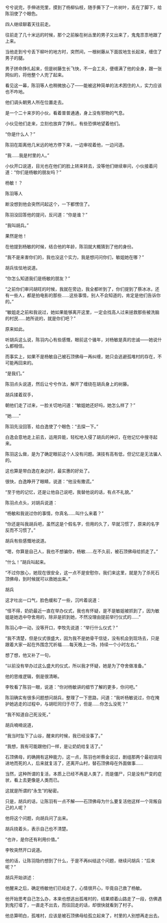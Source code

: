 兮兮说完，手伸进兜里，摸到了杨柳仙枝，随手撕下了一片树叶，丢在了脚下，给陈羽使了个眼色。

四人继续聊着天往前走。

往前走了几十米远的时候，那个之前躲在树丛里的男子又出来了，鬼鬼祟祟地跟了上来。

当他走到兮兮丢下柳叶的地方时，突然间，一根树藤从下面拔地生长起来，缠住了男子的腿。

男子拼命挣扎起来，但是树藤生长飞快，不一会工夫，便缠满了他的全身，跟一张网似的，将他整个人兜了起来。

看见这一幕，陈羽等人也稍微放心了——能被这种简单的法术困住的人，实力应该也不咋地。

他们调头朝男人所在位置走去。

是一个二十来岁的小伙，看着普普通通，身上没有邪物的气息。

小伙见他们走来，立刻也放弃了挣扎，有些恐惧地望着他们。

“你是什么人？”

陈羽在距离他几米远的地方停下来，一边审视着他，一边问道。

“我……我是村里的人。”

小伙开口说道，目光也在他们的脸上转来转去，没等他们继续审问，小伙接着问道：“你们是杨敏的朋友吗？”

杨敏！？

陈羽等人

断没想到他会突然问起这个，一下都愣住了。

陈羽没回答他的提问，反问道：“你是谁？”

“我叫胡兵。”

果然是他！

在他提到杨敏的时候，结合他的年龄，陈羽就大概猜到了他的身份。

“我不是来害你们的，我也没这个实力，我是想问问你们，敏姐她在哪？”

胡兵怯怯地说道。

“你怎么知道我们是杨敏的朋友？”

“之前你们审问胡旺的时候，我就在旁边，我全都听到了，你们提到了蔡冰冰，还有一些人，都是拍电影的那些……这些事情，别人不会知道的，肯定是他们告诉你的。”

“敏姐走之前和我说过，她如果能够离开这里，一定会找高人过来拯救那些被洗脑的村民……她所说的，就是你们吧？”

原来如此。

听胡兵这么说，陈羽内心有些感慨，眼前这个骚年，对杨敏是真的忠诚——她说什么都相信。

而事实上，如果不是杨敏自己被石顶佛母一再纠缠，她只会逃避孤堆村的存在，不可能再回来的。

“是我们。”

陈羽点头说道，然后让兮兮作法，解开了缠绕在胡兵身上的树藤。

胡兵揉着双手，

朝他们走了过来，一脸关切地问道：“敏姐她还好吗，她怎么样了？”

“她……”

陈羽先没回答，给白逸使了个眼色：“去探一下。”

白逸会意地走上前去，运用异能，轻松地入侵了胡兵的神识，在他记忆中搜寻起来。

陈羽这么做，是为了确定眼前这个人没有问题。演技有高有低，但记忆是无法骗人的。

这也算是带白逸在身边时，最实惠的好处了。

很快，白逸睁开了眼睛，说道：“他没有撒谎。”

“至于他的记忆，还是让他自己说吧，我替他说的话，有点不礼貌。”

陈羽点点头，对胡兵说道：

“杨敏和我说过你的事情，你真名……叫什么来着？”

“你还是叫我胡兵吧，虽然这是个假名字，但用的久了，早就习惯了，原来的名字反而不习惯了。”

胡兵有些感慨地说道。

“嗯，你算是自己人，我也不想骗你，杨敏……在不久前，被石顶佛母给抓走了。”

“什么！”胡兵叫起来。

“不过你放心，她现在很安全，这一点不是安慰你，我们来这里，就是为了杀死石顶佛母，到时候就可以救她出来。”

胡兵

这才吐出一口气，脸色缓和了一些，沉吟着说道：

“怪不得，奶奶最近一直在举办仪式，我也有怀疑，是不是敏姐被抓到了，因为敏姐是她选中夺舍用的，除非是抓到她，不然没理由提前举行仪式的……”

陈羽心中一动，没等开口，李牧先说道：“举行什么仪式？”

“我不清楚，但是仪式很盛大，因为我不是她骨干信徒，没有机会到现场去，只是跟着大家一起在外围念咒祈福……每天晚上一场，持续一个小时左右。”

想了想，他又补了一句，

“以前没有举办过这么盛大的仪式，所以我才怀疑，她是为了夺舍做准备。”

他的思维逻辑，倒是很清晰。

李牧看了陈羽一眼，说道：“你对杨敏讲的细节了解的更多，你问吧。”

陈羽确实有很多问题想问胡兵，整理了一下思路，问道：“我听杨敏说过，你在掩护她逃走的过程中，与胡旺同归于尽了，但是……你怎么没死？”

“我不知道自己死没死，”

胡兵喃喃说道，

“我当时坠下了山谷，醒来的时候，我已经没事了。”

“我想，我有可能跟他们一样，是让奶奶给复活了。”

石顶佛母，的确拥有这种能力，这一点，陈羽也听蔡金说过，剧组那两个最初误闯进地而死的人，后来就复活了，还离开山村，替石顶佛母在外面做事……

当然，这种所谓的复活，本质上已经不再是人类了，而是僵尸，只是没有尸变的症状，看上去更像是人类而已。

这就是所谓的“永生”的秘密。

只是，胡兵的话，让陈羽有一点不解——石顶佛母为什么要复活他这样一个背叛自己的人呢？

他将这个问题，向胡兵问了出来。

胡兵挠着头，表示自己也不清楚。

“也许，是你还有利用价值。”

李牧突然开口说道。

他的话，让陈羽隐约想到了什么，于是不再纠结这个问题，继续问胡兵：“后来呢？”

胡兵开始讲述：

他醒来之后，确定杨敏他们已经走了，心情很开心，毕竟自己救了杨敏。

他开始思考自己怎么办，本来也想逃出孤堆村的，结果顺着山路走了一段，仿佛遇到鬼打墙了，一直走不出去，而往回走的话，却很快就看到了村子。

他总算明白，孤堆村，应该是被石顶佛母给孤立起来了，村里的人别想再走出去。
